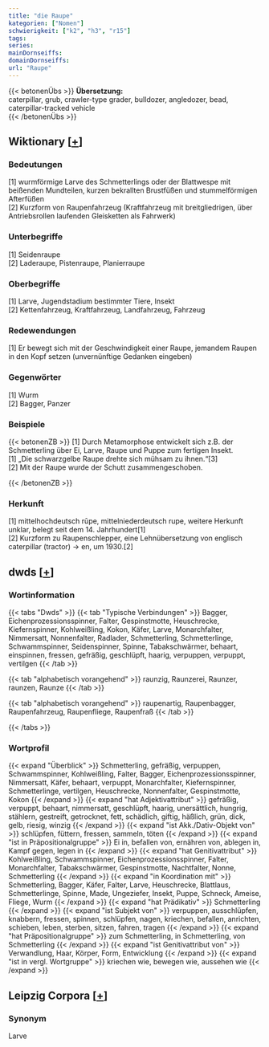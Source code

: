 ```yaml
---
title: "die Raupe"
kategorien: ["Nomen"]
schwierigkeit: ["k2", "h3", "r15"]
tags:
series:
mainDornseiffs:
domainDornseiffs:
url: "Raupe"
---
```


{{< betonenÜbs >}}
**Übersetzung:**  
caterpillar, grub, crawler-type grader, bulldozer, angledozer, bead, caterpillar-tracked  vehicle  
{{< /betonenÜbs >}}

## Wiktionary [[+](https://de.wiktionary.org/wiki/Raupe)]

### Bedeutungen
[1] wurmförmige Larve des Schmetterlings oder  der Blattwespe mit beißenden Mundteilen, kurzen bekrallten Brustfüßen und stummelförmigen Afterfüßen  
[2] Kurzform von Raupenfahrzeug (Kraftfahrzeug mit breitgliedrigen, über Antriebsrollen laufenden Gleisketten als Fahrwerk)  

### Unterbegriffe
[1] Seidenraupe  
[2] Laderaupe, Pistenraupe, Planierraupe  

### Oberbegriffe
[1] Larve, Jugendstadium bestimmter Tiere, Insekt  
[2] Kettenfahrzeug, Kraftfahrzeug, Landfahrzeug, Fahrzeug  

### Redewendungen
[1] Er bewegt sich mit der Geschwindigkeit einer Raupe, jemandem Raupen in den Kopf setzen (unvernünftige Gedanken eingeben)  

### Gegenwörter
[1] Wurm  
[2] Bagger, Panzer  

### Beispiele
{{< betonenZB >}}
[1] Durch Metamorphose entwickelt sich z.B. der Schmetterling über Ei, Larve, Raupe und Puppe zum fertigen Insekt.  
[1] „Die schwarzgelbe Raupe drehte sich mühsam zu ihnen.“[3]  
[2] Mit der Raupe wurde der Schutt zusammengeschoben.  

{{< /betonenZB >}}
### Herkunft
[1] mittelhochdeutsch rūpe, mittelniederdeutsch rupe, weitere Herkunft unklar, belegt seit dem 14. Jahrhundert[1]  
[2] Kurzform zu Raupenschlepper, eine Lehnübersetzung von englisch caterpillar (tractor) → en, um 1930.[2]  



## dwds [[+](https://www.dwds.de/wb/Raupe)]

### Wortinformation
{{< tabs "Dwds" >}}
{{< tab "Typische Verbindungen" >}}
Bagger, Eichenprozessionsspinner, Falter, Gespinstmotte, Heuschrecke, Kiefernspinner, Kohlweißling, Kokon, Käfer, Larve, Monarchfalter, Nimmersatt, Nonnenfalter, Radlader, Schmetterling, Schmetterlinge, Schwammspinner, Seidenspinner, Spinne, Tabakschwärmer, behaart, einspinnen, fressen, gefräßig, geschlüpft, haarig, verpuppen, verpuppt, vertilgen
{{< /tab >}}

{{< tab "alphabetisch vorangehend" >}}
raunzig, Raunzerei, Raunzer, raunzen, Raunze
{{< /tab >}}

{{< tab "alphabetisch vorangehend" >}}
raupenartig, Raupenbagger, Raupenfahrzeug, Raupenfliege, Raupenfraß
{{< /tab >}}

{{< /tabs >}}

### Wortprofil
{{< expand "Überblick" >}} Schmetterling, gefräßig, verpuppen, Schwammspinner, Kohlweißling, Falter, Bagger, Eichenprozessionsspinner, Nimmersatt, Käfer, behaart, verpuppt, Monarchfalter, Kiefernspinner, Schmetterlinge, vertilgen, Heuschrecke, Nonnenfalter, Gespinstmotte, Kokon {{< /expand >}}
{{< expand "hat Adjektivattribut" >}} gefräßig, verpuppt, behaart, nimmersatt, geschlüpft, haarig, unersättlich, hungrig, stählern, gestreift, getrocknet, fett, schädlich, giftig, häßlich, grün, dick, gelb, riesig, winzig {{< /expand >}}
{{< expand "ist Akk./Dativ-Objekt von" >}} schlüpfen, füttern, fressen, sammeln, töten {{< /expand >}}
{{< expand "ist in Präpositionalgruppe" >}} Ei in, befallen von, ernähren von, ablegen in, Kampf gegen, legen in {{< /expand >}}
{{< expand "hat Genitivattribut" >}} Kohlweißling, Schwammspinner, Eichenprozessionsspinner, Falter, Monarchfalter, Tabakschwärmer, Gespinstmotte, Nachtfalter, Nonne, Schmetterling {{< /expand >}}
{{< expand "in Koordination mit" >}} Schmetterling, Bagger, Käfer, Falter, Larve, Heuschrecke, Blattlaus, Schmetterlinge, Spinne, Made, Ungeziefer, Insekt, Puppe, Schneck, Ameise, Fliege, Wurm {{< /expand >}}
{{< expand "hat Prädikativ" >}} Schmetterling {{< /expand >}}
{{< expand "ist Subjekt von" >}} verpuppen, ausschlüpfen, knabbern, fressen, spinnen, schlüpfen, nagen, kriechen, befallen, anrichten, schieben, leben, sterben, sitzen, fahren, tragen {{< /expand >}}
{{< expand "hat Präpositionalgruppe" >}} zum Schmetterling, in Schmetterling, von Schmetterling {{< /expand >}}
{{< expand "ist Genitivattribut von" >}} Verwandlung, Haar, Körper, Form, Entwicklung {{< /expand >}}
{{< expand "ist in vergl. Wortgruppe" >}} kriechen wie, bewegen wie, aussehen wie {{< /expand >}}

## Leipzig Corpora [[+](https://corpora.uni-leipzig.de/en/res?word=Raupe&corpusId=deu_newscrawl-public_2018)]


### Synonym
Larve

